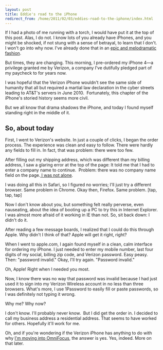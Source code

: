 ```yaml
---
layout: post
title: Eddie's road to the iPhone
redirect_from: /home/2011/02/03/eddies-road-to-the-iphone/index.html
---
```

<p>If I had a photo of me running with a torch, I would have put it at the top of this post. Alas, I do not.
I know lots of you already have iPhones, and you might be shocked, if  not stung with a sense of betrayal, to learn that I don't. I won't go  into why now. I've already done that in an <a href="../2010/07/01/my-relationship-and-history-with-mobile-technology-and-the-iphone/">epic and melodramatic fashion</a>.</p>
<p>But times, they are changing. This morning, I pre-ordered my iPhone 4—a privilege granted me by Verizon, a company I've dutifully pledged part of my paycheck to for years now.</p>
<p>I was hopeful that the Verizon iPhone wouldn't see the same side of  humanity that all but required a martial law declaration in the cyber  streets leading to AT&amp;T's servers in June 2010.  Fortunately, this  chapter of the iPhone's storied history seems more civil.</p>
<p>But we all know that drama shadows the iPhone, and today I found myself standing right in the middle of it.</p>
<h2>So, about today</h2>
<p>First, I went to Verizon's website. In just a couple of clicks, I began the order process. The experience was clean and easy to follow. There were hardly any fields to fill in. In fact, that was problem: there were too few.</p>
<p>After filling out my shipping address, which was different than my billing address, I saw a glaring error at the top of the page: It told me that I had to enter a company name to continue.  Problem: there was no company name field on the page.<a href="http://community.vzw.com/t5/iPhone-4/Shipping-address-invalid/td-p/403848"> I was not alone</a>.</p>
<p>I was doing all this in Safari, so I figured no worries; I'll just try a different browser. Same problem in Chrome. Okay then, Firefox. Same problem. [tap, tap, tap]</p>
<p>Now I don't know about you, but something felt really perverse, even nauseating, about the idea of booting up a PC to try this in Internet Explorer. I was almost more afraid of it working in IE than not. So, sit back down: I didn't do it.</p>
<p>After reading a few message boards, I realized that I could do this through Apple. Why didn't I think of that? Apple will get it right, right?</p>
<p>When I went to apple.com, I again found myself in a clean, calm interface for ordering my iPhone. I just needed to enter my mobile number, last four digits of my social, billing zip code, and Verizon password. Easy peasy. Then: "password invalid." Okay, I'll try again. "Password invalid."</p>
<p>Oh, Apple! Right when I needed you most.</p>
<p>Now, I know there was no way that password was invalid because I had just used it to sign into my Verizon Wireless account in no less than three browsers. What's more, I use 1Password to easily fill or paste passwords, so I was definitely not typing it wrong.</p>
<p>Why me? Why now?</p>
<p>I don't know. I'll probably never know.  But I did get the order in. I decided to call my business address a residential address. That seems to have worked for others. Hopefully it'll work for me.</p>
<p>Oh, and if you're wondering if the Verizon iPhone has anything to do with why <a href="http://www.practicallyefficient.com/2011/02/01/learning-omnifocus/">I'm moving into OmniFocus</a>, the answer is yes. Yes, indeed. More on that later.</p>
